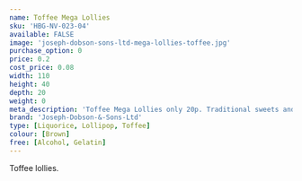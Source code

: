 ```yaml
---
name: Toffee Mega Lollies
sku: 'HBG-NV-023-04'
available: FALSE
image: 'joseph-dobson-sons-ltd-mega-lollies-toffee.jpg'
purchase_option: 0
price: 0.2
cost_price: 0.08
width: 110
height: 40
depth: 20
weight: 0
meta_description: 'Toffee Mega Lollies only 20p. Traditional sweets and more at Humbugs Confectionery Store. Specialists in satisfying your sweet tooth!'
brand: 'Joseph-Dobson-&-Sons-Ltd'
type: [Liquorice, Lollipop, Toffee]
colour: [Brown]
free: [Alcohol, Gelatin]
---
```

Toffee lollies.